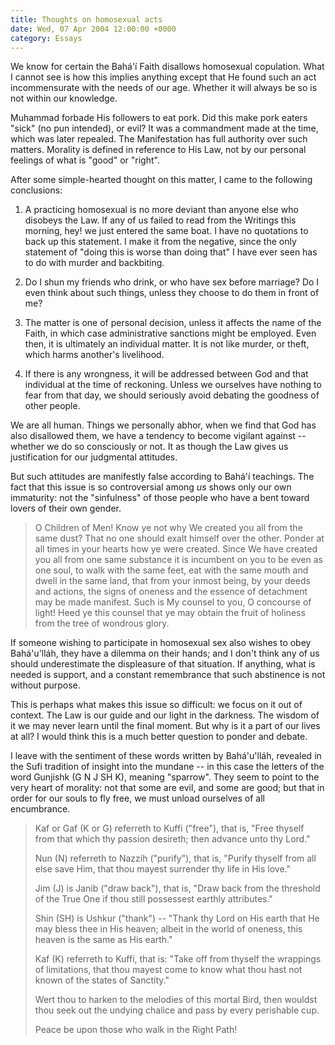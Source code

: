 ```yaml
---
title: Thoughts on homosexual acts
date: Wed, 07 Apr 2004 12:00:00 +0000
category: Essays
---
```


We know for certain the Bahá'í Faith disallows homosexual copulation.
What I cannot see is how this implies anything except that He found such
an act incommensurate with the needs of our age.  Whether it will always
be so is not within our knowledge.

Muhammad forbade His followers to eat pork.  Did this make pork eaters
"sick" (no pun intended), or evil?  It was a commandment made at the
time, which was later repealed.  The Manifestation has full authority
over such matters.  Morality is defined in reference to His Law, not by
our personal feelings of what is "good" or "right".

After some simple-hearted thought on this matter, I came to the
following conclusions:

1. A practicing homosexual is no more deviant than anyone else who
disobeys the Law.  If any of us failed to read from the Writings
this morning, hey! we just entered the same boat.  I have no
quotations to back up this statement.  I make it from the negative,
since the only statement of "doing this is worse than doing that" I
have ever seen has to do with murder and backbiting.

1. Do I shun my friends who drink, or who have sex before marriage?  Do
I even think about such things, unless they choose to do them in
front of me?

1. The matter is one of personal decision, unless it affects the name
of the Faith, in which case administrative sanctions might be
employed.  Even then, it is ultimately an individual matter.  It is
not like murder, or theft, which harms another's livelihood.

1. If there is any wrongness, it will be addressed between God and that
individual at the time of reckoning.  Unless we ourselves have
nothing to fear from that day, we should seriously avoid debating
the goodness of other people.

We are all human.  Things we personally abhor, when we find that God has
also disallowed them, we have a tendency to become vigilant against --
whether we do so consciously or not.  It as though the Law gives us
justification for our judgmental attitudes.

But such attitudes are manifestly false according to Bahá'í teachings.
The fact that this issue is so controversial among *us* shows only our own
immaturity: not the "sinfulness" of those people who have a bent toward
lovers of their own gender.

> O Children of Men!  Know ye not why We created you all from the same
> dust?  That no one should exalt himself over the other. Ponder at all
> times in your hearts how ye were created.  Since We have created you
> all from one same substance it is incumbent on you to be even as one
> soul, to walk with the same feet, eat with the same mouth and dwell in
> the same land, that from your inmost being, by your deeds and actions,
> the signs of oneness and the essence of detachment may be made
> manifest.  Such is My counsel to you, O concourse of light!  Heed ye
> this counsel that ye may obtain the fruit of holiness from the tree of
> wondrous glory.

If someone wishing to participate in homosexual sex also wishes to obey
Bahá'u'lláh, they have a dilemma on their hands; and I don't think any
of us should underestimate the displeasure of that situation.  If
anything, what is needed is support, and a constant remembrance that
such abstinence is not without purpose.

This is perhaps what makes this issue so difficult: we focus on it out
of context.  The Law is our guide and our light in the darkness.  The
wisdom of it we may never learn until the final moment.  But why is it a
part of our lives at all?  I would think this is a much better question
to ponder and debate.

I leave with the sentiment of these words written by Bahá'u'lláh,
revealed in the Sufi tradition of insight into the mundane -- in this
case the letters of the word Gunjishk (G N J SH K), meaning "sparrow".
They seem to point to the very heart of morality: not that some are
evil, and some are good; but that in order for our souls to fly free, we
must unload ourselves of all encumbrance.

> Kaf or Gaf (K or G) referreth to Kuffi ("free"), that is, "Free
> thyself from that which thy passion desireth; then advance unto thy
> Lord."
> 
> Nun (N) referreth to Nazzih ("purify"), that is, "Purify thyself from
> all else save Him, that thou mayest surrender thy life in His love."
> 
> Jim (J) is Janib ("draw back"), that is, "Draw back from the
> threshold of the True One if thou still possessest earthly
> attributes."
> 
> Shin (SH) is Ushkur ("thank") -- "Thank thy Lord on His earth that He
> may bless thee in His heaven; albeit in the world of oneness, this
> heaven is the same as His earth."
> 
> Kaf (K) referreth to Kuffi, that is: "Take off from thyself the
> wrappings of limitations, that thou mayest come to know what thou
> hast not known of the states of Sanctity."
> 
> Wert thou to harken to the melodies of this mortal Bird, then wouldst
> thou seek out the undying chalice and pass by every perishable cup.
> 
> Peace be upon those who walk in the Right Path!


